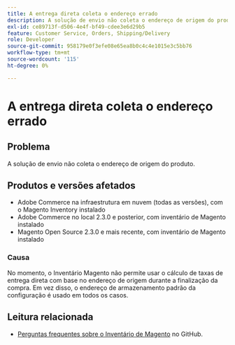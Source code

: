```yaml
---
title: A entrega direta coleta o endereço errado
description: A solução de envio não coleta o endereço de origem do produto.
exl-id: ce89713f-d506-4e4f-bf49-cdee3e6d29b5
feature: Customer Service, Orders, Shipping/Delivery
role: Developer
source-git-commit: 958179e0f3efe08e65ea8b0c4c4e1015e3c5bb76
workflow-type: tm+mt
source-wordcount: '115'
ht-degree: 0%

---
```


# A entrega direta coleta o endereço errado

## Problema

A solução de envio não coleta o endereço de origem do produto.

## Produtos e versões afetados

* Adobe Commerce na infraestrutura em nuvem (todas as versões), com o Magento Inventory instalado
* Adobe Commerce no local 2.3.0 e posterior, com inventário de Magento instalado
* Magento Open Source 2.3.0 e mais recente, com inventário de Magento instalado

### Causa

No momento, o Inventário Magento não permite usar o cálculo de taxas de entrega direta com base no endereço de origem durante a finalização da compra. Em vez disso, o endereço de armazenamento padrão da configuração é usado em todos os casos.

## Leitura relacionada

* [Perguntas frequentes sobre o Inventário de Magento](https://github.com/magento/inventory/wiki/MSI-FAQs) no GitHub.

